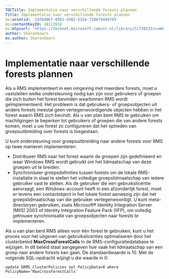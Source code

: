 ```yaml
---
TOCTitle: Implementatie naar verschillende forests plannen
Title: Implementatie naar verschillende forests plannen
ms:assetid: '2dfb40b7-95b1-4362-b32e-72867544b705'
ms:contentKeyID: 18113918
ms:mtpsurl: 'https://technet.microsoft.com/nl-nl/library/Cc720233(v=WS.10)'
author: SharonSears
ms.author: SharonSears
---
```


Implementatie naar verschillende forests plannen
================================================

Als u RMS implementeert in een omgeving met meerdere forests, moet u vaststellen welke ondersteuning nodig kan zijn voor gebruikers of groepen die zich buiten het forest bevinden waarbinnen RMS wordt geïmplementeerd. Het probleem is dat gebruikers- of groepsobjecten uit andere forests meestal geen vertegenwoordigende objecten hebben in het forest waarin RMS zich bevindt. Als u van plan bent RMS te gebruiken om machtigingen te beperken tot gebruikers of groepen die van andere forests komen, moet u uw forest zo configureren dat het optreden van groepsuitbreiding over forests is toegestaan.

U kunt ondersteuning voor groepsuitbreiding naar andere forests voor RMS op twee manieren implementeren:

-   Distribueer RMS naar het forest waarin de groepen zijn gedefinieerd en waar Windows RMS wordt gebruikt om het lidmaatschap van deze groepen uit te breiden.
-   Synchroniseer groepsdefinities tussen forests om de lokale RMS-installatie in staat te stellen het volledige groepslidmaatschap van iedere gebruiker vast te stellen. Als de gebruiker die een gebruikslicentie aanvraagt, een Windows-account heeft in een afzonderlijk forest, moet er tevens een contactobject in het lokale forest aanwezig zijn dat het groepslidmaatschap van die gebruiker vertegenwoordigt. U kunt meta-directoryen gebruiken, zoals Microsoft® Identity Integration Server (MIIS) 2003 of Identity Integration Feature Pack (IIFP), om volledig getrouwe synchronisatie van groepsobjecten naar forests te implementeren.

Als u van plan bent RMS alleen voor één forest te gebruiken, kunt u het proces voor het uitgeven van gebruikslicenties optimaliseren door het clusterbeleid **MaxCrossForestCalls** in de RMS-configuratiedatabase te wijzigen. In dit beleid staat aangegeven hoe vaak het lidmaatschap van een groep naar andere forests kan gaan. De standaardwaarde is 10. Met de volgende SQL-opdracht wijzigt u die waarde in 0:

`update DRMS_ClusterPolicies set PolicyData=0 where PolicyName='MaxCrossForestCalls'`

